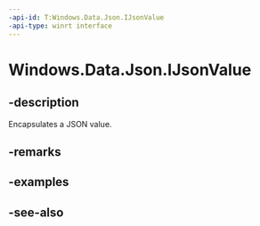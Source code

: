 ```yaml
---
-api-id: T:Windows.Data.Json.IJsonValue
-api-type: winrt interface
---
```


<!-- Interface syntax.
public interface IJsonValue : 
-->

# Windows.Data.Json.IJsonValue

## -description
Encapsulates a JSON value.

## -remarks

## -examples

## -see-also